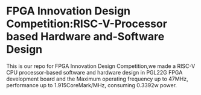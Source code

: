 # FPGA Innovation Design Competition:RISC-V-Processor based Hardware and-Software Design
This is our repo for FPGA Innovation Design Competition,we made a RISC-V CPU processor-based software and hardware design in PGL22G FPGA development board and the Maximum operating frequency up to 47MHz, performance up to 1.915CoreMark/MHz, consuming 0.3392w power.

